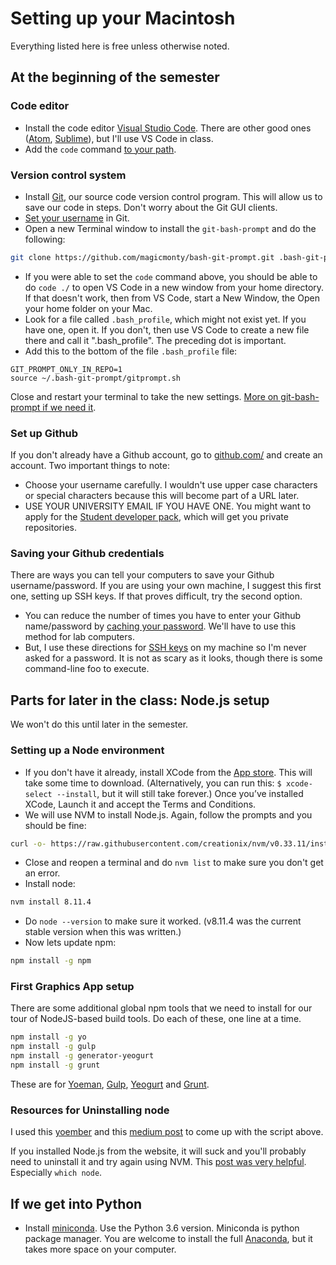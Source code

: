 # Setting up  your Macintosh

Everything listed here is free unless otherwise noted.

## At the beginning of the semester

### Code editor

* Install the code editor [Visual Studio Code](https://code.visualstudio.com/download). There are other good ones ([Atom](https://atom.io/), [Sublime](https://www.sublimetext.com/3)), but I'll use VS Code in class.
* Add the `code` command [to your path](https://code.visualstudio.com/docs/setup/mac).

### Version control system

* Install [Git](https://git-scm.com/downloads), our source code version control program. This will allow us to save our code in steps. Don't worry about the Git GUI clients.
* [Set your username](https://help.github.com/articles/setting-your-username-in-git/) in Git.
* Open a new Terminal window to install the `git-bash-prompt` and do the following:

```bash
git clone https://github.com/magicmonty/bash-git-prompt.git .bash-git-prompt --depth=1
```

* If you were able to set the `code` command above, you should be able to do `code ./` to open VS Code in a new window from your home directory. If that doesn't work, then from VS Code, start a New Window, the Open your home folder on your Mac.
* Look for a file called `.bash_profile`, which might not exist yet. If you have one, open it. If you don't, then use VS Code to create a new file there and call it ".bash_profile". The preceding dot is important.
* Add this to the bottom of the file `.bash_profile` file:

``` text
GIT_PROMPT_ONLY_IN_REPO=1
source ~/.bash-git-prompt/gitprompt.sh
```

Close and restart your terminal to take the new settings. [More on git-bash-prompt if we need it](https://github.com/magicmonty/bash-git-prompt).

### Set up Github

If you don't already have a Github account, go to [github.com/](http://github.com/) and create an account. Two important things to note:

* Choose your username carefully. I wouldn't use upper case characters or special characters because this will become part of a URL later.
* USE YOUR UNIVERSITY EMAIL IF YOU HAVE ONE. You might want to apply for the [Student developer pack](https://help.github.com/articles/applying-for-a-student-developer-pack/), which will get you private repositories.

### Saving your Github credentials

There are ways you can tell your computers to save your Github username/password. If you are using your own machine, I suggest this first one, setting up SSH keys. If that proves difficult, try the second option. 

* You can reduce the number of times you have to enter your Github name/password by [caching your password](https://help.github.com/articles/caching-your-github-password-in-git/). We'll have to use this method for lab computers.
* But, I use these directions for [SSH keys](https://help.github.com/articles/connecting-to-github-with-ssh/) on my machine so I'm never asked for a password. It is not as scary as it looks, though there is some command-line foo to execute.

## Parts for later in the class: Node.js setup

We won't do this until later in the semester.

### Setting up a Node environment

* If you don't have it already, install XCode from the [App store](https://itunes.apple.com/us/app/xcode/id497799835?mt=12). This will take some time to download. (Alternatively, you can run this: `$ xcode-select --install`, but it will still take forever.) Once you’ve installed XCode, Launch it and accept the Terms and Conditions.
* We will use NVM to install Node.js. Again, follow the prompts and you should be fine:

``` bash
curl -o- https://raw.githubusercontent.com/creationix/nvm/v0.33.11/install.sh | bash
```

* Close and reopen a terminal and do `nvm list` to make sure you don't get an error.
* Install node:

``` bash
nvm install 8.11.4
```

* Do `node --version` to make sure it worked. (v8.11.4 was the current stable version when this was written.)
* Now lets update npm:

```bash
npm install -g npm
```

### First Graphics App setup

There are some additional global npm tools that we need to install for our tour of NodeJS-based build tools. Do each of these, one line at a time.

```bash
npm install -g yo
npm install -g gulp
npm install -g generator-yeogurt
npm install -g grunt
```

These are for [Yoeman](http://yeoman.io/), [Gulp](https://gulpjs.com/), [Yeogurt](https://github.com/larsonjj/generator-yeogurt) and [Grunt](https://gruntjs.com/).

### Resources for Uninstalling node

I used this [yoember](https://yoember.com/nodejs/the-best-way-to-install-node-js/) and this [medium post]((https://medium.com/@itsromiljain/the-best-way-to-install-node-js-npm-and-yarn-on-mac-osx-4d8a8544987a)) to come up with the script above.

If you installed Node.js from the website, it will suck and you'll probably need to uninstall it and try again using NVM. This [post was very helpful](http://stackabuse.com/how-to-uninstall-node-js-from-mac-osx/). Especially `which node`.

## If we get into Python

* Install [miniconda](https://conda.io/miniconda.html). Use the Python 3.6 version. Miniconda is python package manager. You are welcome to install the full [Anaconda](https://conda.io/docs/user-guide/install/index.html), but it takes more space on your computer.
